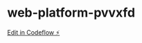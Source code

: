 # web-platform-pvvxfd

[Edit in Codeflow ⚡️](https://stackblitz.com/~/github.com/priynakaK/web-platform-pvvxfd)